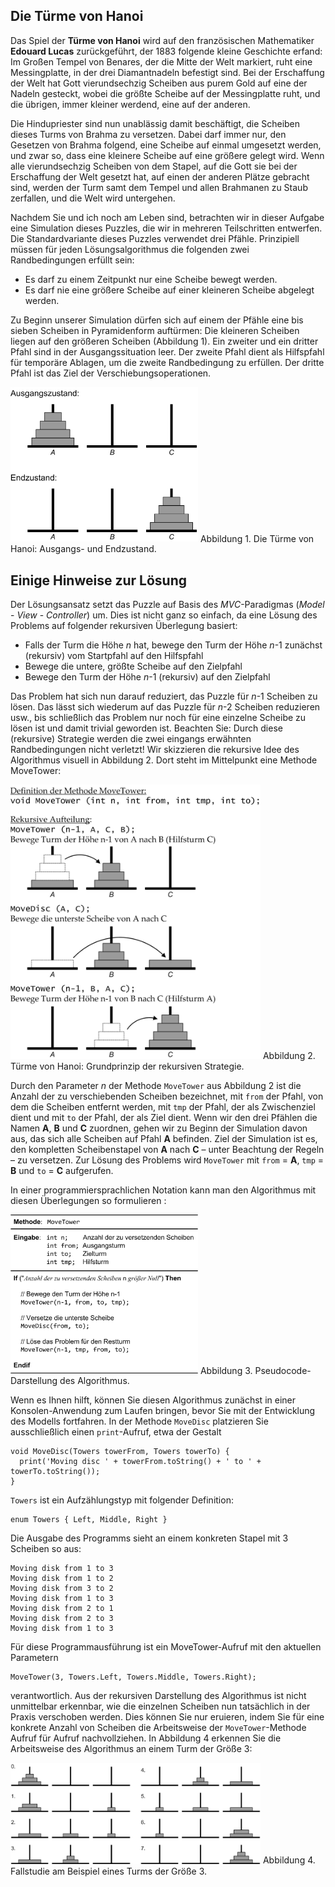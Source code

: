 ## Die Türme von Hanoi

Das Spiel der **Türme von Hanoi** wird auf den französischen Mathematiker **Edouard Lucas** zurückgeführt, der 1883 folgende kleine Geschichte erfand: Im Großen Tempel von Benares, der die Mitte der Welt markiert, ruht eine Messingplatte, in der drei Diamantnadeln befestigt sind. Bei der Erschaffung der Welt hat Gott vierundsechzig Scheiben aus purem Gold auf eine der Nadeln gesteckt, wobei die größte Scheibe auf der Messingplatte ruht, und die übrigen, immer kleiner werdend, eine auf der anderen.

Die Hindupriester sind nun unablässig damit beschäftigt, die Scheiben dieses Turms von Brahma zu versetzen. Dabei darf immer nur, den Gesetzen von Brahma folgend, eine Scheibe auf einmal umgesetzt werden, und zwar so, dass eine kleinere Scheibe auf eine größere gelegt wird. Wenn alle vierundsechzig Scheiben von dem Stapel, auf die Gott sie bei der Erschaffung der Welt gesetzt hat, auf einen der anderen Plätze gebracht sind, werden der Turm samt dem Tempel und allen Brahmanen zu Staub zerfallen, und die Welt wird untergehen.

Nachdem Sie und ich noch am Leben sind, betrachten wir in dieser Aufgabe eine Simulation dieses Puzzles, die wir in mehreren Teilschritten entwerfen. Die Standardvariante dieses Puzzles verwendet drei Pfähle. Prinzipiell müssen für jeden Lösungsalgorithmus die folgenden zwei Randbedingungen erfüllt sein:

* Es darf zu einem Zeitpunkt nur eine Scheibe bewegt werden.
* Es darf nie eine größere Scheibe auf einer kleineren Scheibe abgelegt werden.

Zu Beginn unserer Simulation dürfen sich auf einem der Pfähle eine bis sieben Scheiben in Pyramidenform auftürmen: Die kleineren Scheiben liegen auf den größeren Scheiben (Abbildung 1). Ein zweiter und ein dritter Pfahl sind in der Ausgangssituation leer. Der zweite Pfahl dient als Hilfspfahl für temporäre Ablagen, um die zweite Randbedingung zu erfüllen. Der dritte Pfahl ist das Ziel der Verschiebungsoperationen.

<img src="assets/TowersOfHanoiGeneral.png" width="300">
Abbildung 1. Die Türme von Hanoi: Ausgangs- und Endzustand.

## Einige Hinweise zur Lösung

Der Lösungsansatz setzt das Puzzle auf Basis des *MVC*-Paradigmas (*Model* - *View* - *Controller*) um. Dies ist nicht ganz so einfach, da eine Lösung des Problems auf folgender rekursiven Überlegung basiert:

* Falls der Turm die Höhe *n* hat, bewege den Turm der Höhe *n*-1 zunächst (rekursiv) vom Startpfahl auf den Hilfspfahl
* Bewege die untere, größte Scheibe auf den Zielpfahl
* Bewege den Turm der Höhe *n*-1 (rekursiv) auf den Zielpfahl

Das Problem hat sich nun darauf reduziert, das Puzzle für *n*-1 Scheiben zu lösen. Das lässt sich wiederum auf das Puzzle für *n*-2 Scheiben reduzieren usw., bis schließlich das Problem nur noch für eine einzelne Scheibe zu lösen ist und damit trivial geworden ist. Beachten Sie: Durch diese (rekursive) Strategie werden die zwei eingangs erwähnten Randbedingungen nicht verletzt! Wir skizzieren die rekursive Idee des Algorithmus visuell in Abbildung 2. Dort steht im Mittelpunkt eine Methode MoveTower:

<img src="assets/TowersOfHanoiRecursiveAlgorithm.png" width="400">
Abbildung 2. Türme von Hanoi: Grundprinzip der rekursiven Strategie.

Durch den Parameter *n* der Methode `MoveTower` aus Abbildung 2 ist die Anzahl der zu verschiebenden Scheiben bezeichnet, mit `from` der Pfahl, von dem die Scheiben entfernt werden, mit `tmp` der Pfahl, der als Zwischenziel dient und mit `to` der Pfahl, der als Ziel dient. Wenn wir den drei Pfählen die Namen **A**, **B** und **C** zuordnen, gehen wir zu Beginn der Simulation davon aus, das sich alle Scheiben auf Pfahl **A** befinden. Ziel der Simulation ist es, den kompletten Scheibenstapel von **A** nach **C** – unter Beachtung der Regeln – zu versetzen. Zur Lösung des Problems wird `MoveTower` mit `from` = **A**, `tmp` = **B** und `to` = **C** aufgerufen.

In einer programmiersprachlichen Notation kann man den Algorithmus mit diesen Überlegungen so formulieren :

<img src="assets/TowersOfHanoi_PseudoCode.png" width="300">
Abbildung 3. Pseudocode-Darstellung des Algorithmus.

Wenn es Ihnen hilft, können Sie diesen Algorithmus zunächst in einer Konsolen-Anwendung zum Laufen bringen, bevor Sie mit der Entwicklung des Modells fortfahren. In der Methode `MoveDisc` platzieren Sie ausschließlich einen `print`-Aufruf, etwa der Gestalt

```
void MoveDisc(Towers towerFrom, Towers towerTo) {
  print('Moving disc ' + towerFrom.toString() + ' to ' + towerTo.toString());
}
```

`Towers` ist ein Aufzählungstyp mit folgender Definition:

```
enum Towers { Left, Middle, Right }
```

Die Ausgabe des Programms sieht an einem konkreten Stapel mit 3 Scheiben so aus:

```
Moving disk from 1 to 3
Moving disk from 1 to 2
Moving disk from 3 to 2
Moving disk from 1 to 3
Moving disk from 2 to 1
Moving disk from 2 to 3
Moving disk from 1 to 3
```

Für diese Programmausführung ist ein MoveTower-Aufruf mit den aktuellen Parametern

```
MoveTower(3, Towers.Left, Towers.Middle, Towers.Right);
```

verantwortlich. Aus der rekursiven Darstellung des Algorithmus ist nicht unmittelbar erkennbar, wie die einzelnen Scheiben nun tatsächlich in der Praxis verschoben werden. Dies können Sie nur eruieren, indem Sie für eine konkrete Anzahl von Scheiben die Arbeitsweise der `MoveTower`-Methode Aufruf für Aufruf nachvollziehen. In Abbildung 4 erkennen Sie die Arbeitsweise des Algorithmus an einem Turm der Größe 3:

<img src="assets/TowersOfHanoi3Discs.png" width="400">
Abbildung 4. Fallstudie am Beispiel eines Turms der Größe 3.








